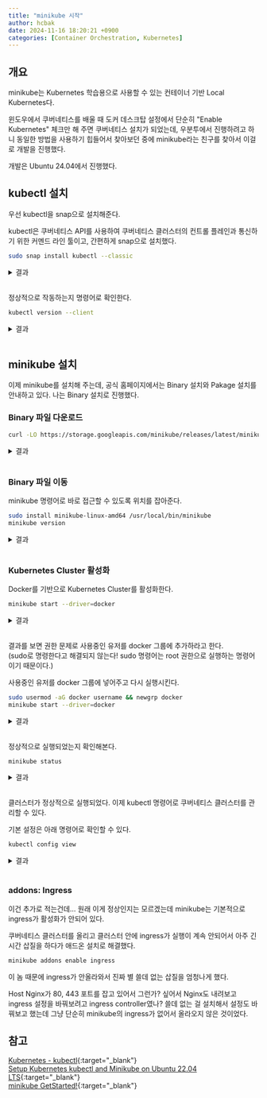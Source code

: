 ```yaml
---
title: "minikube 시작"
author: hcbak
date: 2024-11-16 18:20:21 +0900
categories: [Container Orchestration, Kubernetes]
---
```


## 개요
minikube는 Kubernetes 학습용으로 사용할 수 있는 컨테이너 기반 Local Kubernetes다.

윈도우에서 쿠버네티스를 배울 때 도커 데스크탑 설정에서 단순히 "Enable Kubernetes" 체크만 해 주면 쿠버네티스 설치가 되었는데, 우분투에서 진행하려고 하니 동일한 방법을 사용하기 힙들어서 찾아보던 중에 minikube라는 친구를 찾아서 이걸로 개발을 진행했다.

개발은 Ubuntu 24.04에서 진행했다.

## kubectl 설치
우선 kubectl을 snap으로 설치해준다.

kubectl은 쿠버네티스 API를 사용하여 쿠버네티스 클러스터의 컨트롤 플레인과 통신하기 위한 커멘드 라인 툴이고, 간편하게 snap으로 설치했다.

```bash
sudo snap install kubectl --classic
```
<details>
  <summary>결과</summary>
  <div markdown="1">

```text
kubectl 1.31.2 from Canonical✓ installed
```

  </div>
</details><br>

정상적으로 작동하는지 명령어로 확인한다.

```bash
kubectl version --client
```

<details>
  <summary>결과</summary>
  <div markdown="1">

```text
Client Version: v1.31.2
Kustomize Version: v5.4.2
```

  </div>
</details><br>

## minikube 설치
이제 minikube를 설치해 주는데, 공식 홈페이지에서는 Binary 설치와 Pakage 설치를 안내하고 있다. 나는 Binary 설치로 진행했다.

### Binary 파일 다운로드
```bash
curl -LO https://storage.googleapis.com/minikube/releases/latest/minikube-linux-amd64
```

<details>
  <summary>결과</summary>
  <div markdown="1">

```text
  % Total    % Received % Xferd  Average Speed   Time    Time     Time  Current
                                 Dload  Upload   Total   Spent    Left  Speed
100 99.0M  100 99.0M    0     0  27.4M      0  0:00:03  0:00:03 --:--:-- 27.4M
```

  </div>
</details><br>

### Binary 파일 이동
minikube 명령어로 바로 접근할 수 있도록 위치를 잡아준다.

```bash
sudo install minikube-linux-amd64 /usr/local/bin/minikube
minikube version
```

<details>
  <summary>결과</summary>
  <div markdown="1">

```text
minikube version: v1.34.0
```

  </div>
</details><br>

### Kubernetes Cluster 활성화
Docker를 기반으로 Kubernetes Cluster를 활성화한다.

```bash
minikube start --driver=docker
```

<details>
  <summary>결과</summary>
  <div markdown="1">

```text
* Ubuntu 24.04 의 minikube v1.34.0
* 유저 환경 설정 정보에 기반하여 docker 드라이버를 사용하는 중

X Exiting due to PROVIDER_DOCKER_NEWGRP: "docker version --format <no value>-<no value>:<no value>" exit status 1: permission denied while trying to connect to the Docker daemon socket at unix:///var/run/docker.sock: Get "http://%2Fvar%2Frun%2Fdocker.sock/v1.47/version": dial unix /var/run/docker.sock: connect: permission denied
* 권장: Add your user to the 'docker' group: 'sudo usermod -aG docker $USER && newgrp docker'
* 문서: https://docs.docker.com/engine/install/linux-postinstall/
```

  </div>
</details><br>

결과를 보면 권한 문제로 사용중인 유저를 docker 그룹에 추가하라고 한다.  
(sudo로 명령한다고 해결되지 않는다! sudo 명령어는 root 권한으로 실행하는 명령어이기 때문이다.)

사용중인 유저를 docker 그룹에 넣어주고 다시 실행시킨다.

```bash
sudo usermod -aG docker username && newgrp docker
minikube start --driver=docker
```

<details>
  <summary>결과</summary>
  <div markdown="1">

```text
* Ubuntu 24.04 의 minikube v1.34.0
* 유저 환경 설정 정보에 기반하여 docker 드라이버를 사용하는 중
* Using Docker driver with root privileges
* Starting "minikube" primary control-plane node in "minikube" cluster
* Pulling base image v0.0.45 ...
* 쿠버네티스 v1.31.0 을 다운로드 중 ...
    > preloaded-images-k8s-v18-v1...:  326.69 MiB / 326.69 MiB  100.00% 28.33 M
    > gcr.io/k8s-minikube/kicbase...:  487.90 MiB / 487.90 MiB  100.00% 38.88 M
* Creating docker container (CPUs=2, Memory=3900MB) ...
* 쿠버네티스 v1.31.0 을 Docker 27.2.0 런타임으로 설치하는 중
  - 인증서 및 키를 생성하는 중 ...
  - 컨트롤 플레인을 부팅하는 중 ...
  - RBAC 규칙을 구성하는 중 ...
* bridge CNI (Container Networking Interface) 를 구성하는 중 ...
* Kubernetes 구성 요소를 확인...
  - Using image gcr.io/k8s-minikube/storage-provisioner:v5
* 애드온 활성화 : default-storageclass, storage-provisioner
* 끝났습니다! kubectl이 "minikube" 클러스터와 "default" 네임스페이스를 기본적으로 사용하도록 구성되었습니다.
```

  </div>
</details><br>

정상적으로 실행되었는지 확인해본다.

```bash
minikube status
```

<details>
  <summary>결과</summary>
  <div markdown="1">

```text
minikube
type: Control Plane
host: Running
kubelet: Running
apiserver: Running
kubeconfig: Configured
```

  </div>
</details><br>

클러스터가 정상적으로 실행되었다. 이제 kubectl 명령어로 쿠버네티스 클러스터를 관리할 수 있다.

기본 설정은 아래 명령어로 확인할 수 있다.

```bash
kubectl config view
```

<details>
  <summary>결과</summary>
  <div markdown="1">

```text
apiVersion: v1
clusters:
- cluster:
    certificate-authority: 
    extensions:
    - extension:
        last-update: Sat, 09 Nov 2024 18:31:37 KST
        provider: minikube.sigs.k8s.io
        version: v1.34.0
      name: cluster_info
    server: https://192.168.49.2:8443
  name: minikube
contexts:
- context:
    cluster: minikube
    extensions:
    - extension:
        last-update: Sat, 09 Nov 2024 18:31:37 KST
        provider: minikube.sigs.k8s.io
        version: v1.34.0
      name: context_info
    namespace: default
    user: minikube
  name: minikube
current-context: minikube
kind: Config
preferences: {}
users:
- name: minikube
  user:
    client-certificate: 
    client-key: 
```

  </div>
</details><br>

### addons: Ingress
이건 추가로 적는건데... 원래 이게 정상인지는 모르겠는데 minikube는 기본적으로 ingress가 활성화가 안되어 있다.

쿠버네티스 클러스터를 올리고 클러스터 안에 ingress가 실행이 계속 안되어서 아주 긴 시간 삽질을 하다가 애드온 설치로 해결했다.

```bash
minikube addons enable ingress
```

이 놈 때문에 ingress가 안올라와서 진짜 별 쓸데 없는 삽질을 엄청나게 했다.

Host Nginx가 80, 443 포트를 잡고 있어서 그런가? 싶어서 Nginx도 내려보고 ingress 설정을 바꿔보려고 ingress controller였나? 쓸데 없는 걸 설치해서 설정도 바꿔보고 했는데 그냥 단순히 minikube의 ingress가 없어서 올라오지 않은 것이었다.

## 참고
[Kubernetes - kubectl](https://kubernetes.io/ko/docs/reference/kubectl/){:target="_blank"}  
[Setup Kubernetes kubectl and Minikube on Ubuntu 22.04 LTS](https://medium.com/@subhampradhan966/setup-kubernetes-kubectl-and-minikube-on-ubuntu-22-04-lts-ca9e39c35d8a){:target="_blank"}  
[minikube GetStarted!](https://minikube.sigs.k8s.io/docs/start/?arch=%2Flinux%2Fx86-64%2Fstable%2Fdebian+package){:target="_blank"}
